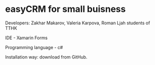 # easyCRM for small buisness
Developers: Zakhar Makarov, Valeria Karpova, Roman Ljah students of TTHK

IDE - Xamarin Forms

Programming language - c#

Installation way: download from GitHub.
